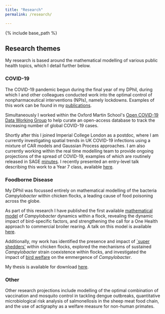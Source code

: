 ```yaml
---
title: "Research"
permalink: /research/

---
```




{% include base_path %}

## Research themes

My research is based around the mathematical modelling of various public health topics, which I detail further below.

### COVID-19

The COVID-19 pandemic begun during the final year of my DPhil, during which I and other colleagues conducted work into the optimal control of nonpharmaceutical interventions (NPIs), namely lockdowns. Examples of this work can be found in my [publications](thomrawson.github.io/publications/). 

Simultaneously I worked within the Oxford Martin School's [Open COVID-19 Data Working Group](https://www.oxfordmartin.ox.ac.uk/coronavirus-response/) to help curate an open-access database to track the increasing number of global COVID-19 cases. 

Shortly after this I joined Imperial College London as a postdoc, where I am currently investigating spatial trends in UK COVID-19 infections using a mixture of CAR models and Gaussian Process approaches. I am also currently working within the real time modelling team to provide ongoing projections of the spread of COVID-19, examples of which are routinely released in SAGE [minutes](https://www.gov.uk/government/publications/imperial-college-london-evaluating-the-roadmap-out-of-lockdown-for-england-modelling-the-delayed-step-4-of-the-roadmap-in-the-context-of-the-delta-v). I recently presented an entry-level talk describing this work to a Year 7 class, available [here](https://www.youtube.com/watch?v=trb0zFoVaOY).

### Foodborne Disease
My DPhil was focussed entirely on mathematical modelling of the bacteria *Campylobacter* within chicken flocks, a leading cause of food poisoning across the globe.

As part of this research I have published the first available [mathematical model](https://doi.org/10.3389/fmicb.2019.01940) of *Campylobacter* dynamics within a flock, revealing the dynamic impact of bird-specific factors, and strengthening the call for a One Health approach to commercial broiler rearing. A talk on this model is available [here](https://youtu.be/E8RJG58mrJU).

Additionally, my work has identified the presence and impact of [`super shedders'](https://doi.org/10.3389/fmicb.2020.576646) within chicken flocks, explored the mechanisms of sustained *Campylobacter* strain coexistence within flocks, and investigated the impact of [bird welfare](https://doi.org/10.1016/j.psj.2021.101420) on the emmergence of *Campylobacter*.

My thesis is available for download [here](https://ora.ox.ac.uk/objects/uuid:ba0e1073-13f2-48ca-9d9e-6f070b6ecb62).

### Other

Other research projections include modelling of the optimal combination of vaccination and mosquito control in tackling dengue outbreaks, quantitative microbiological risk analysis of salmonellosis in the sheep meat food chain, and the use of actigraphy as a welfare measure for non-human primates.